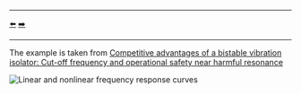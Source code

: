 ***
[⬅️](../004/README.md "Previous example")
[➡️](../006/README.md "Next example")
***

The example is taken from [Competitive advantages of a bistable vibration isolator: Cut-off frequency and operational safety near harmful resonance](https://doi.org/10.1016/j.jsv.2023.118004)

![Linear and nonlinear frequency response curves](frf.png)
